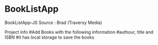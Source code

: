 # BookListApp
BookListApp-JS
Source : Brad (Traversy Media) 

Project info
#Add Books with the following information
#authour, title and ISBN
#it has local storage to save the books
